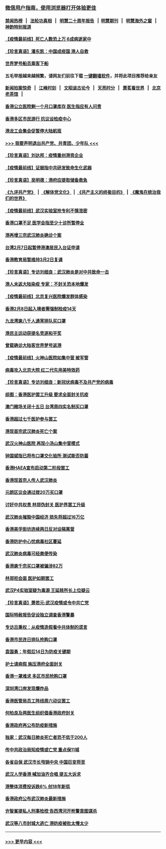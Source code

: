 ### [微信用户指南，使用浏览器打开体验更佳](https://github.com/gfw-breaker/banned-news1/blob/master/indexes/wechat-guide.md?t=0)
#### [禁闻热榜](热点新闻.md?t=0)  &nbsp;&nbsp;|&nbsp;&nbsp; [法轮功真相](https://github.com/gfw-breaker/truth/blob/master/README.md?t=0) &nbsp;&nbsp;|&nbsp;&nbsp; [明慧二十周年报告](https://github.com/gfw-breaker/mh-reports/blob/master/README.md?t=0) &nbsp;&nbsp;|&nbsp;&nbsp;[明慧期刊](https://github.com/gfw-breaker/mh-qikan) &nbsp;&nbsp;|&nbsp;&nbsp; [明慧海外之窗](https://github.com/gfw-breaker/mh-news/blob/master/README.md?t=0) &nbsp;&nbsp;|&nbsp;&nbsp; [神韵特别报道](https://github.com/gfw-breaker/mh-news/blob/master/shenyun.md?t=0)
#### [【疫情最前线】死亡人数恐上万 6成病逝家中](../pages/nsc415/n11856687.md?t=02102044) 
#### [【珍言真语】潘东凯：中国成疫国 港人自救](../pages/nsc415/n11856962.md?t=02102044) 
#### [世界梦号船员乘客下船](../pages/nsc415/n11856883.md?t=02102044) 
#### 五毛举报越来越频繁，请网友们前往下载 [一键翻墙软件](https://github.com/gfw-breaker/ssr-accounts)，并将此项目推荐给亲友
#### [新闻拍案惊奇](https://github.com/gfw-breaker/banned-news1/blob/master/pages/link4.md) &nbsp;&nbsp;|&nbsp;&nbsp; [江峰时刻](https://github.com/gfw-breaker/banned-news1/blob/master/pages/link4.md) &nbsp;&nbsp;|&nbsp;&nbsp; [文昭谈古论今](https://github.com/gfw-breaker/banned-news1/blob/master/pages/link4.md) &nbsp;&nbsp;|&nbsp;&nbsp; [天亮时分](https://github.com/gfw-breaker/banned-news1/blob/master/pages/link4.md) &nbsp;&nbsp;|&nbsp;&nbsp; [萧茗看世界](https://github.com/gfw-breaker/banned-news1/blob/master/pages/link4.md) &nbsp;&nbsp;|&nbsp;&nbsp; [北京老茶馆](https://github.com/gfw-breaker/banned-news1/blob/master/pages/link4.md) &nbsp;&nbsp;|&nbsp;&nbsp; 
#### [香港公立医院剩一个月口罩库存 医生指应有人问责](../pages/nsc415/n11856875.md?t=02102044) 
#### [香港多区市民游行 抗议设检疫中心](../pages/nsc415/n11856866.md?t=02102044) 
#### [港龙工会集会促暂停大陆航班](../pages/nsc415/n11856840.md?t=02102044) 
#### [>>> 我要声明退出共产党、共青团、少年队 <<<](https://github.com/begood0513/goodnews/blob/master/quit/letter.md) 
#### [【珍言真语】刘达邦：疫情重创港资企业](../pages/nsc415/n11854274.md?t=02102044) 
#### [【疫情最前线】证据指中共研发致命生化武器](../pages/nsc415/n11853087.md?t=02102044) 
#### [【珍言真语】吴明德：港府应提取储备救急](../pages/nsc415/n11852734.md?t=02102044) 
#### [《九评共产党》](https://github.com/begood0513/9ping.md/blob/master/README.md) &nbsp;|&nbsp; [《解体党文化》](../../../../jtdwh.md/blob/master/README.md)  &nbsp;|&nbsp; [《共产主义的终极目的》](../../../../gczydzjmd.md/blob/master/README.md) &nbsp;|&nbsp; [《魔鬼在统治我们的世界》](../../../../mgztzwmdsj.md/blob/master/README.md) 
#### [【疫情最前线】武汉实验室抢专利不慎泄密](../pages/nsc415/n11850310.md?t=02102044) 
#### [香港口罩不足 医学会指至少十诊所暂停业](../pages/nsc415/n11850301.md?t=02102044) 
#### [港再增三宗武汉肺炎确诊个案](../pages/nsc415/n11850328.md?t=02102044) 
#### [台湾2月7日起暂停港澳居民入台证申请](../pages/nsc415/n11850304.md?t=02102044) 
#### [香港教育局暂维持3月2日复课](../pages/nsc415/n11850260.md?t=02102044) 
#### [【珍言真语】专访刘细良：武汉肺炎是对中共致命一击](../pages/nsc415/n11849934.md?t=02102044) 
#### [港人未返大陆染疫 专家：不封关恐本地爆发](../pages/nsc415/n11848021.md?t=02102044) 
#### [【疫情最前线】北京复兴医院爆发群体感染](../pages/nsc415/n11847626.md?t=02102044) 
#### [香港2月8日起入境者需强制检疫14天](../pages/nsc415/n11847658.md?t=02102044) 
#### [九龙湾逾八千人通宵排队买口罩](../pages/nsc415/n11847647.md?t=02102044) 
#### [港民主运动获提名竞逐和平奖](../pages/nsc415/n11847633.md?t=02102044) 
#### [曾载确诊大陆客世界梦号返港](../pages/nsc415/n11847608.md?t=02102044) 
#### [【疫情最前线】火神山医院如集中营 被军管](../pages/nsc415/n11847524.md?t=02102044) 
#### [病毒攻入北京大院 红二代先用美特效药](../pages/nsc415/n11847427.md?t=02102044) 
#### [【珍言真语】专访刘细良：新冠状病毒不及共产党的病毒](../pages/nsc415/n11847164.md?t=02102044) 
#### [组图：香港医护罢工升级 要求全面封关抗疫](../pages/nsc415/n11844107.md?t=02102044) 
#### [澳门赌场关闭十五日 台湾周四实名制买口罩](../pages/nsc415/n11845083.md?t=02102044) 
#### [香港超过七千医护参与罢工](../pages/nsc415/n11845051.md?t=02102044) 
#### [港现首宗武汉肺炎死亡个案](../pages/nsc415/n11844998.md?t=02102044) 
#### [武汉火神山医院 再现小汤山集中营模式](../pages/nsc415/n11844763.md?t=02102044) 
#### [钟国斌指已将布口罩交化验所 测试能否防菌](../pages/nsc415/n11842783.md?t=02102044) 
#### [香港HAEA宣布启动第二阶段罢工](../pages/nsc415/n11842723.md?t=02102044) 
#### [香港现首宗人传人武汉肺炎](../pages/nsc415/n11842766.md?t=02102044) 
#### [元朗区议会通过拨20万买口罩](../pages/nsc415/n11842754.md?t=02102044) 
#### [讨好中共权贵 林郑伪封关 医护界罢工升级](../pages/nsc415/n11842359.md?t=02102044) 
#### [武汉肺炎摧毁中国经济 损失将超过16万亿](../pages/nsc415/n11839723.md?t=02102044) 
#### [香港美孚街坊连续两日反对设隔离营](../pages/nsc415/n11839962.md?t=02102044) 
#### [香港防护中心忧病毒社区蔓延](../pages/nsc415/n11839933.md?t=02102044) 
#### [武汉肺炎病毒可经粪便传染](../pages/nsc415/n11839939.md?t=02102044) 
#### [香港逾千宗买口罩被骗涉82万](../pages/nsc415/n11839914.md?t=02102044) 
#### [林郑拒会面 医护如期罢工](../pages/nsc415/n11839892.md?t=02102044) 
#### [武汉P4实验室疑为毒源 王延轶所长上位疑云](../pages/nsc415/n11835543.md?t=02102044) 
#### [【珍言真语】萧若元:武汉疫情或令中共亡党](../pages/nsc415/n11829394.md?t=02102044) 
#### [国际特赦报告促设独立调查香港警暴](../pages/nsc415/n11833845.md?t=02102044) 
#### [专访吕秉权：从疫情造假看中共体制的谎言](../pages/nsc415/n11833813.md?t=02102044) 
#### [香港市民连日排队抢购口罩](../pages/nsc415/n11833794.md?t=02102044) 
#### [袁国勇：年假后14日为防疫关键期](../pages/nsc415/n11831088.md?t=02102044) 
#### [护士请病假 施压港府全面封关](../pages/nsc415/n11831030.md?t=02102044) 
#### [香港一罩难求 多区市民抢购口罩](../pages/nsc415/n11831002.md?t=02102044) 
#### [深圳湾口岸发现爆炸品](../pages/nsc415/n11828802.md?t=02102044) 
#### [香港医管局员工阵线周六动议罢工](../pages/nsc415/n11828762.md?t=02102044) 
#### [何柏良及两医生组织倡香港政府封关](../pages/nsc415/n11828749.md?t=02102044) 
#### [香港政府再公布防疫新措施](../pages/nsc415/n11828716.md?t=02102044) 
#### [独家：武汉每日肺炎死亡者恐不低于200人](../pages/nsc415/n11828240.md?t=02102044) 
#### [传中共政治局知疫情或亡党 重点保11城](../pages/nsc415/n11828145.md?t=02102044) 
#### [各省自保 武汉市长甩锅中央 中国巨变将至](../pages/nsc415/n11828021.md?t=02102044) 
#### [武汉人学香港 喊加油齐合唱 提五大诉求](../pages/nsc415/n11827046.md?t=02102044) 
#### [港整体消费投诉跌6% 创18年新低](../pages/nsc415/n11817280.md?t=02102044) 
#### [香港政府公布武汉肺炎最新措施](../pages/nsc415/n11817152.md?t=02102044) 
#### [许智峯提私人刑事检控 告西湾河开枪警意图谋杀](../pages/nsc415/n11817132.md?t=02102044) 
#### [武汉等八市封城大逃亡 港防疫被批太慢太少](../pages/nsc415/n11817058.md?t=02102044) 

----
#### [ >>> 更早内容 <<< ](../indexes/nsc415-earlier.md)
